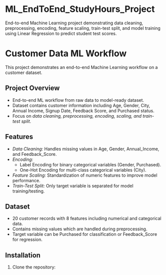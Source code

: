 # ML_EndToEnd_StudyHours_Project
End-to-end Machine Learning project demonstrating data cleaning, preprocessing, encoding, feature scaling, train-test split, and model training using Linear Regression to predict student test scores.

# Customer Data ML Workflow

This project demonstrates an end-to-end Machine Learning workflow on a customer dataset.

## Project Overview
- End-to-end ML workflow from raw data to model-ready dataset.
- Dataset contains customer information including Age, Gender, City, Annual Income, Signup Date, Feedback Score, and Purchased status.
- Focus on *data cleaning, preprocessing, encoding, scaling, and train-test split*.

## Features
- *Data Cleaning:* Handles missing values in Age, Gender, Annual_Income, and Feedback_Score.
- *Encoding:* 
  - Label Encoding for binary categorical variables (Gender, Purchased).
  - One-Hot Encoding for multi-class categorical variables (City).
- *Feature Scaling:* Standardization of numeric features to improve model performance.
- *Train-Test Split:* Only target variable is separated for model training/testing.

## Dataset
- 20 customer records with 8 features including numerical and categorical data.
- Contains missing values which are handled during preprocessing.
- Target variable can be Purchased for classification or Feedback_Score for regression.

## Installation
1. Clone the repository:
